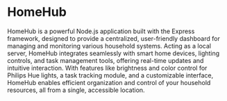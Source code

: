 # HomeHub

HomeHub is a powerful Node.js application built with the Express framework, designed to provide a centralized, user-friendly dashboard for managing and monitoring various household systems. Acting as a local server, HomeHub integrates seamlessly with smart home devices, lighting controls, and task management tools, offering real-time updates and intuitive interaction. With features like brightness and color control for Philips Hue lights, a task tracking module, and a customizable interface, HomeHub enables efficient organization and control of your household resources, all from a single, accessible location.
